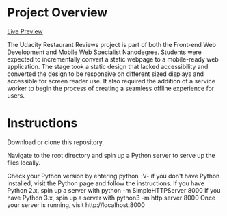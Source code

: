 # Project Overview

[Live Preview](https://samiee.github.io/MWS/)

The Udacity Restaurant Reviews project is part of both the Front-end Web Development and Mobile Web Specialist Nanodegree. Students were expected to incrementally convert a static webpage to a mobile-ready web application. The stage took a static design that lacked accessibility and converted the design to be responsive on different sized displays and accessible for screen reader use. It also required the addition of a service worker to begin the process of creating a seamless offline experience for users.

# Instructions
Download or clone this repository.

Navigate to the root directory and spin up a Python server to serve up the files locally.

Check your Python version by entering python -V- if you don't have Python installed, visit the Python page and follow the instructions.
If you have Python 2.x, spin up a server with python -m SimpleHTTPServer 8000
If you have Python 3.x, spin up a server with python3 -m http.server 8000
Once your server is running, visit http://localhost:8000